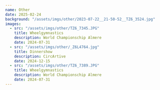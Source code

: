```yaml
---
name: Other
date: 2025-02-24
background: "/assets/imgs/other/2023-07-22__21-50-52__TZ6_3524.jpg"
images:
  - src: "/assets/imgs/other/TZ6_7345.JPG"
    title: Wheelgymnastics
    description: World Championschip Almere
    date: 2024-07-31
  - src: "/assets/imgs/other/_Z6L4764.jpg"
    title: Dinnershow
    description: CircArtive
    date: 2024-12-15
  - src: "/assets/imgs/other/TZ6_7389.JPG"
    title: Wheelgymnastics
    description: World Championschip Almere
    date: 2024-07-31
---
```

